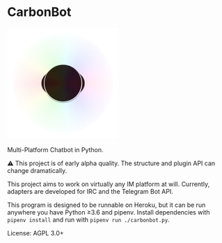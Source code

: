 # CarbonBot

![](docs/carbon.png)

Multi-Platform Chatbot in Python.

⚠️ This project is of early alpha quality. The structure and plugin API can change dramatically.

This project aims to work on virtually any IM platform at will. Currently, adapters are developed for IRC and the Telegram Bot API.

This program is designed to be runnable on Heroku, but it can be run anywhere you have Python ≥3.6 and pipenv. Install dependencies with `pipenv install` and run with `pipenv run ./carbonbot.py`.

License: AGPL 3.0+
